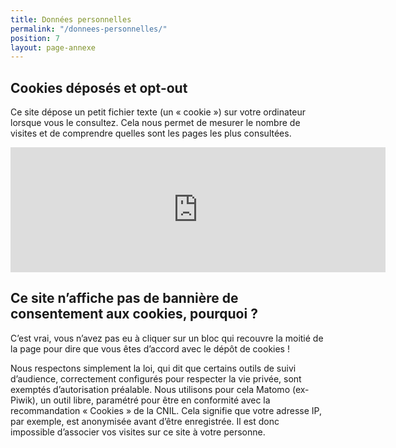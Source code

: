 ```yaml
---
title: Données personnelles
permalink: "/donnees-personnelles/"
position: 7
layout: page-annexe
---
```


## Cookies déposés et opt-out ##
Ce site dépose un petit fichier texte (un « cookie ») sur votre ordinateur lorsque vous le consultez. Cela nous permet de mesurer le nombre de visites et de comprendre quelles sont les pages les plus consultées.
<iframe style="border: 0; height: 200px; width: 600px;" src="https://stats.data.gouv.fr/index.php?module=CoreAdminHome&action=optOut&language=fr&fontSize=1rem&fontFamily=%22Open%20Sans%22"></iframe>

## Ce site n’affiche pas de bannière de consentement aux cookies, pourquoi ? ##
C’est vrai, vous n’avez pas eu à cliquer sur un bloc qui recouvre la moitié de la page pour dire que vous êtes d’accord avec le dépôt de cookies !

Nous respectons simplement la loi, qui dit que certains outils de suivi d’audience, correctement configurés pour respecter la vie privée, sont exemptés d’autorisation préalable.
Nous utilisons pour cela Matomo (ex-Piwik), un outil libre, paramétré pour être en conformité avec la recommandation « Cookies » de la CNIL. Cela signifie que votre adresse IP, par exemple, est anonymisée avant d’être enregistrée. Il est donc impossible d’associer vos visites sur ce site à votre personne.
